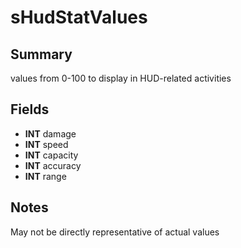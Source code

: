 # sHudStatValues

## Summary
values from 0-100 to display in HUD-related activities

## Fields
* **INT** damage
* **INT** speed
* **INT** capacity
* **INT** accuracy
* **INT** range

## Notes
May not be directly representative of actual values